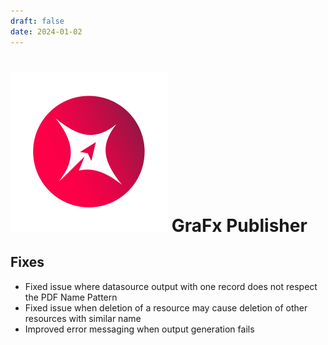 ```yaml
---
draft: false
date: 2024-01-02
---
```


# ![rn_icon](icon-GraFx-Publisher.svg) GraFx Publisher

<!-- more -->

## Fixes

- Fixed issue where datasource output with one record does not respect the PDF Name Pattern
- Fixed issue when deletion of a resource may cause deletion of other resources with similar name
- Improved error messaging when output generation fails